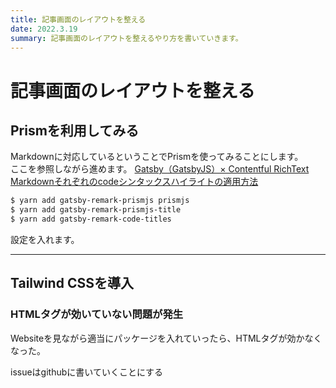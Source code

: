 ```yaml
---
title: 記事画面のレイアウトを整える
date: 2022.3.19
summary: 記事画面のレイアウトを整えるやり方を書いていきます。
---
```


# 記事画面のレイアウトを整える

## Prismを利用してみる

Markdownに対応しているということでPrismを使ってみることにします。  
ここを参照しながら進めます。
[Gatsby（GatsbyJS）× Contentful RichText Markdownそれぞれのcodeシンタックスハイライトの適用方法](https://o-alquimista.com/blogs/gatsby-contentful/)

```bash
$ yarn add gatsby-remark-prismjs prismjs
$ yarn add gatsby-remark-prismjs-title
$ yarn add gatsby-remark-code-titles
```

設定を入れます。


---

## Tailwind CSSを導入

### HTMLタグが効いていない問題が発生
Websiteを見ながら適当にパッケージを入れていったら、HTMLタグが効かなくなった。

issueはgithubに書いていくことにする